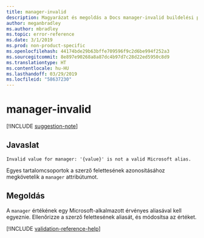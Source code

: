 ```yaml
---
title: manager-invalid
description: Magyarázat és megoldás a Docs manager-invalid buildelési problémájára
author: meganbradley
ms.author: mbradley
ms.topic: error-reference
ms.date: 3/1/2019
ms.prod: non-product-specific
ms.openlocfilehash: 44174bde29b63bffe709596f9c2d6be994f252a3
ms.sourcegitcommit: 8e897e90268a8a87dc4b97d7c28d22ed5950c8d9
ms.translationtype: HT
ms.contentlocale: hu-HU
ms.lasthandoff: 03/29/2019
ms.locfileid: "58637230"
---
```

# <a name="manager-invalid"></a>manager-invalid

[!INCLUDE [suggestion-note](includes/suggestion-note.md)]

## <a name="suggestion"></a>Javaslat

`Invalid value for manager: '{value}' is not a valid Microsoft alias.`

Egyes tartalomcsoportok a szerző felettesének azonosításához megkövetelik a `manager` attribútumot.

## <a name="resolution"></a>Megoldás

A `manager` értékének egy Microsoft-alkalmazott érvényes aliasával kell egyeznie. Ellenőrizze a szerző felettesének aliasát, és módosítsa az értéket.

<!--make sure to add this file to your includes folder and verify the path-->
[!INCLUDE [validation-reference-help](includes/validation-reference-help.md)]
